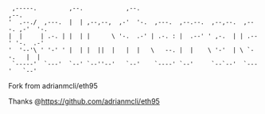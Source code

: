 ```
 ,-----.         ,--.            ,--.                                     ,--.   
'  .--./  ,---.  |  | ,--,--,  ,-'  '-.  ,---.  ,--.--.  ,--,--.  ,---. ,-'  '-. 
|  |     | .-. | |  | |      \ '-.  .-' | .-. : |  .--' ' ,-.  | | .--' '-.  .-' 
'  '--'\ ' '-' ' |  | |  ||  |   |  |   \   --. |  |    \ '-'  | \ `--.   |  |   
 `-----'  `---'  `--' `--''--'   `--'    `----' `--'     `--`--'  `---'   `--' 
```                                         

Fork from adrianmcli/eth95

Thanks @https://github.com/adrianmcli/eth95
